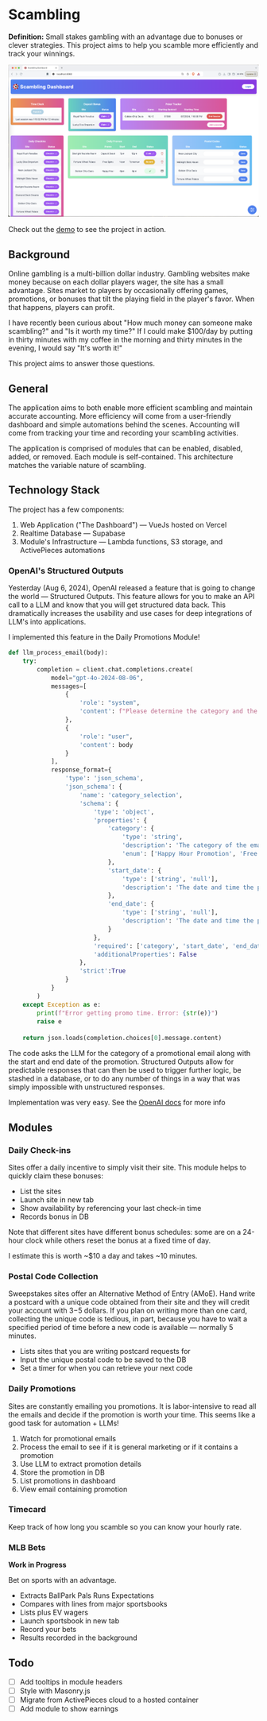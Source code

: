 # Scambling

**Definition:** Small stakes gambling with an advantage due to bonuses or clever strategies.
This project aims to help you scamble more efficiently and track your winnings.

![Demo Photo](./public/demo_photo.png)

Check out the [demo](https://scambling.vercel.app/) to see the project in action.

## Background

Online gambling is a multi-billion dollar industry. Gambling websites make money because on each dollar players wager, the site has a small advantage. Sites market to players by occasionally offering games, promotions, or bonuses that tilt the playing field in the player's favor. When that happens, players can profit.

I have recently been curious about "How much money can someone make scambling?" and "Is it worth my time?" If I could make $100/day by putting in thirty minutes with my coffee in the morning and thirty minutes in the evening, I would say "It's worth it!"

This project aims to answer those questions.

## General

The application aims to both enable more efficient scambling and maintain accurate accounting. More efficiency will come from a user-friendly dashboard and simple automations behind the scenes. Accounting will come from tracking your time and recording your scambling activities.

The application is comprised of modules that can be enabled, disabled, added, or removed. Each module is self-contained. This architecture matches the variable nature of scambling.

## Technology Stack

The project has a few components:

1. Web Application ("The Dashboard") — VueJs hosted on Vercel
2. Realtime Database — Supabase
3. Module's Infrastructure — Lambda functions, S3 storage, and ActivePieces automations

### OpenAI's Structured Outputs

Yesterday (Aug 6, 2024), OpenAI released a feature that is going to change the world — Structured Outputs. This feature allows for you to make an API call to a LLM and know that you will get structured data back. This dramatically increases the usability and use cases for deep integrations of LLM's into applications.

I implemented this feature in the Daily Promotions Module!

```python
def llm_process_email(body):
    try:
        completion = client.chat.completions.create(
            model="gpt-4o-2024-08-06",
            messages=[
                {
                    'role': "system",
                    'content': f"Please determine the category and the start date of the email body provided below:"
                },
                {
                    'role': "user",
                    'content': body
                }
            ],
            response_format={
                'type': 'json_schema',
                'json_schema': {
                    'name': 'category_selection',
                    'schema': {
                        'type': 'object',
                        'properties': {
                            'category': {
                                'type': 'string',
                                'description': 'The category of the email body.',
                                'enum': ['Happy Hour Promotion', 'Free Spin Promotion', 'Deposit Bonus', 'Transaction', 'Support', 'New Game', 'General Marketing', 'It is unclear']
                            },
                            'start_date': {
                                'type': ['string', 'null'],
                                'description': 'The date and time the promotion starts.'
                            },
                            'end_date': {
                                'type': ['string', 'null'],
                                'description': 'The date and time the promotion ends.'
                            }
                        },
                        'required': ['category', 'start_date', 'end_date'],
                        'additionalProperties': False
                    },
                    'strict':True
                }
            }
        )
    except Exception as e:
        print(f"Error getting promo time. Error: {str(e)}")
        raise e

    return json.loads(completion.choices[0].message.content)

```

The code asks the LLM for the category of a promotional email along with the start and end date of the promotion. Structured Outputs allow for predictable responses that can then be used to trigger further logic, be stashed in a database, or to do any number of things in a way that was simply impossible with unstructured responses.

Implementation was very easy. See the [OpenAI docs](https://platform.openai.com/docs/guides/structured-outputs) for more info

## Modules

### Daily Check-ins

Sites offer a daily incentive to simply visit their site. This module helps to quickly claim these bonuses:

- List the sites
- Launch site in new tab
- Show availability by referencing your last check-in time
- Records bonus in DB

Note that different sites have different bonus schedules: some are on a 24-hour clock while others reset the bonus at a fixed time of day.

I estimate this is worth ~$10 a day and takes ~10 minutes.

### Postal Code Collection

Sweepstakes sites offer an Alternative Method of Entry (AMoE). Hand write a postcard with a unique code obtained from their site and they will credit your account with $3-$5 dollars. If you plan on writing more than one card, collecting the unique code is tedious, in part, because you have to wait a specified period of time before a new code is available — normally 5 minutes.

- Lists sites that you are writing postcard requests for
- Input the unique postal code to be saved to the DB
- Set a timer for when you can retrieve your next code

### Daily Promotions

Sites are constantly emailing you promotions. It is labor-intensive to read all the emails and decide if the promotion is worth your time. This seems like a good task for automation + LLMs!

1. Watch for promotional emails
2. Process the email to see if it is general marketing or if it contains a promotion
3. Use LLM to extract promotion details
4. Store the promotion in DB
5. List promotions in dashboard
6. View email containing promotion

### Timecard

Keep track of how long you scamble so you can know your hourly rate.

### MLB Bets

**Work in Progress**

Bet on sports with an advantage.

- Extracts BallPark Pals Runs Expectations
- Compares with lines from major sportsbooks
- Lists plus EV wagers
- Launch sportsbook in new tab
- Record your bets
- Results recorded in the background

## Todo

- [ ]  Add tooltips in module headers
- [ ]  Style with Masonry.js
- [ ]  Migrate from ActivePieces cloud to a hosted container
- [ ]  Add module to show earnings
